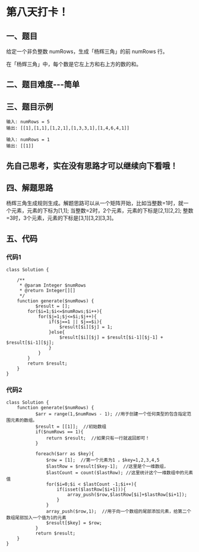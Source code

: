 # 第八天打卡！

## 一、题目
给定一个非负整数 numRows，生成「杨辉三角」的前 numRows 行。

在「杨辉三角」中，每个数是它左上方和右上方的数的和。

## 二、题目难度---简单

## 三、题目示例
```
输入: numRows = 5
输出: [[1],[1,1],[1,2,1],[1,3,3,1],[1,4,6,4,1]]

输入: numRows = 1
输出: [[1]]
```

## 先自己思考，实在没有思路才可以继续向下看哦！

## 四、解题思路
杨辉三角生成规则生成。解题思路可以从一个矩阵开始，比如当整数=1时，就一个元素，元素的下标为[1,1];
当整数=2时，2个元素，元素的下标是[2,1][2,2];
整数=3时，3个元素，元素的下标是[3,1][3,2][3,3]。

## 五、代码
### 代码1
```
class Solution {

    /**
     * @param Integer $numRows
     * @return Integer[][]
     */
    function generate($numRows) {
           $result = [];
        for($i=1;$i<=$numRows;$i++){
            for($j=1;$j<=$i;$j++){
                if($j==1 || $j==$i){
                    $result[$i][$j] = 1;
                }else{
                    $result[$i][$j] = $result[$i-1][$j-1] + $result[$i-1][$j];
                }
            }
        }
        return $result;
    }
}
```
### 代码2
```
class Solution {
    function generate($numRows) {
           $arr = range(1,$numRows - 1); //用于创建一个任何类型的包含指定范围元素的数组。
           $result = [[1]];  //初始数组
           if($numRows == 1){
               return $result;  //如果只有一行就返回即可！
           }
           
           foreach($arr as $key){
               $row = [1];  //第一个元素为1 ，$key=1,2,3,4,5
               $lastRow = $result[$key-1];  //这里是个一维数组，
               $lastCount = count($lastRow); //这里统计这个一维数组中的元素值
               for($i=0;$i < $lastCount -1;$i++){
                   if(isset($lastRow[$i+1])){
                       array_push($row,$lastRow[$i]+$lastRow[$i+1]);
                   }
               }
               array_push($row,1);  //用于向一个数组的尾部添加元素，给第二个数组尾部加入一个值为1的元素
               $result[$key] = $row;
           }
           return $result;
    }
}
```
